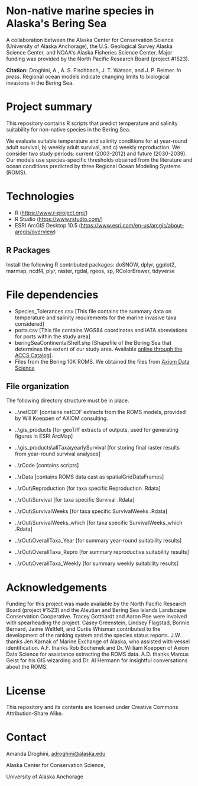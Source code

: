 # Non-native marine species in Alaska's Bering Sea
A collaboration between the Alaska Center for Conservation Science (University of Alaska Anchorage), the U.S. Geological Survey Alaska Science Center, and NOAA's Alaska Fisheries Science Center. Major funding was provided by the North Pacific Research Board (project #1523).

**Citation:** Droghini, A., A. S. Fischbach, J. T. Watson, and J. P. Reimer. *In press*. Regional ocean models indicate changing limits to biological invasions in the Bering Sea. 

# Project summary
This repository contains R scripts that predict temperature and salinity suitability for non-native species in the Bering Sea.

We evaluate suitable temperature and salinity conditions for a) year-round adult survival, b) weekly adult survival, and c) weekly reproduction. We consider two study periods: current (2003-2012) and future (2030-2039). Our models use species-specific thresholds obtained from the literature and ocean conditions predicted by three Regional Ocean Modeling Systems (ROMS).

# Technologies
- R (https://www.r-project.org/)
- R Studio (https://www.rstudio.com/)
- ESRI ArcGIS Desktop 10.5 (https://www.esri.com/en-us/arcgis/about-arcgis/overview)

## R Packages
Install the following R contributed packages: doSNOW, dplyr, ggplot2, marmap, ncdf4, plyr, raster, rgdal, rgeos, sp, RColorBrewer, tidyverse

# File dependencies
* Species_Tolerances.csv [This file contains the summary data on temperature and salinity requirements for the marine invasive taxa considered]
* ports.csv [This file contains WGS84 coordinates and IATA abreviations for ports within the study area]
* beringSeaContinentalShelf.shp [Shapefile of the Bering Sea that determines the extent of our study area. Available [online through the ACCS Catalog](https://accscatalog.uaa.alaska.edu/dataset/resource/ab3f41f1-7dc6-4905-b307-ec99b430ec12)].
* Files from the Bering 10K ROMS. We obtained the files from [Axiom Data Science](https://www.axiomdatascience.com/contact/)

## File organization
The following directory structure must be in place.
* ..\netCDF [contains netCDF extracts from the ROMS models, provided by Will Koeppen of AXIOM consulting.
* ..\gis_products [for geoTiff extracts of outputs, used for generating figures in ESRI ArcMap]
* ..\gis_products\allTaxa\yearlySurvival [for storing final raster results from year-round survival analyses]
* ..\rCode [contains scripts]
* ..\rData [contains ROMS data cast as spatialGridDataFrames]

* ..\rOut\Reproduction [for taxa specific Reproduction .Rdata]
* ..\rOut\Survival [for taxa specific Survival .Rdata]
* ..\rOut\SurvivalWeeks [for taxa specific SurvivalWeeks .Rdata]
* ..\rOut\SurvivalWeeks_which [for taxa specific SurvivalWeeks_which .Rdata]
* ..\rOut\OverallTaxa_Year [for summary year-round suitability results]
* ..\rOut\OverallTaxa_Repro [for summary reproductive suitability results]
* ..\rOut\OverallTaxa_Weekly [for summary weekly suitability results]

# Acknowledgements
Funding for this project was made available by the North Pacific Research Board (project #1523) and the Aleutian and Bering Sea Islands Landscape Conservation Cooperative. Tracey Gotthardt and Aaron Poe were involved with spearheading the project. Casey Greenstein, Lindsey Flagstad, Bonnie Bernard, Jaime Weltfelt, and Curtis Whisman contributed to the development of the ranking system and the species status reports. J.W. thanks Jen Karnak of Marine Exchange of Alaska, who assisted with vessel identification. A.F. thanks Rob Bochenek and Dr. William Koeppen of Axiom Data Science for assistance extracting the ROMS data. A.D. thanks Marcus Geist for his GIS wizarding and Dr. Al Hermann for insightful conversations about the ROMS.

# License
This repository and its contents are licensed under Creative Commons Attribution-Share Alike.

# Contact
Amanda Droghini, adroghini@alaska.edu

Alaska Center for Conservation Science,

University of Alaska Anchorage
